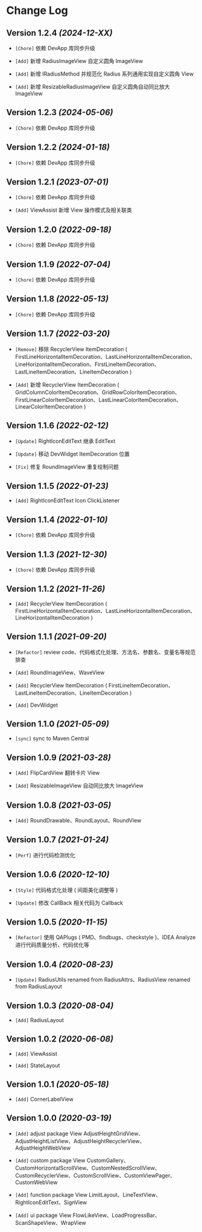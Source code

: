 Change Log
==========

Version 1.2.4 *(2024-12-XX)*
----------------------------

* `[Chore]` 依赖 DevApp 库同步升级

* `[Add]` 新增 RadiusImageView 自定义圆角 ImageView

* `[Add]` 新增 IRadiusMethod 并规范化 Radius 系列通用实现自定义圆角 View

* `[Add]` 新增 ResizableRadiusImageView 自定义圆角自动同比放大 ImageView

Version 1.2.3 *(2024-05-06)*
----------------------------

* `[Chore]` 依赖 DevApp 库同步升级

Version 1.2.2 *(2024-01-18)*
----------------------------

* `[Chore]` 依赖 DevApp 库同步升级

Version 1.2.1 *(2023-07-01)*
----------------------------

* `[Chore]` 依赖 DevApp 库同步升级

* `[Add]` ViewAssist 新增 View 操作模式及相关联类

Version 1.2.0 *(2022-09-18)*
----------------------------

* `[Chore]` 依赖 DevApp 库同步升级

Version 1.1.9 *(2022-07-04)*
----------------------------

* `[Chore]` 依赖 DevApp 库同步升级

Version 1.1.8 *(2022-05-13)*
----------------------------

* `[Chore]` 依赖 DevApp 库同步升级

Version 1.1.7 *(2022-03-20)*
----------------------------

* `[Remove]` 移除 RecyclerView ItemDecoration ( FirstLineHorizontalItemDecoration、LastLineHorizontalItemDecoration、LineHorizontalItemDecoration、FirstLineItemDecoration、LastLineItemDecoration、LineItemDecoration )

* `[Add]` 新增 RecyclerView ItemDecoration ( GridColumnColorItemDecoration、GridRowColorItemDecoration、FirstLinearColorItemDecoration、LastLinearColorItemDecoration、LinearColorItemDecoration )

Version 1.1.6 *(2022-02-12)*
----------------------------

* `[Update]` RightIconEditText 继承 EditText

* `[Update]` 移动 DevWidget ItemDecoration 位置

* `[Fix]` 修复 RoundImageView 重复绘制问题

Version 1.1.5 *(2022-01-23)*
----------------------------

* `[Add]` RightIconEditText Icon ClickListener

Version 1.1.4 *(2022-01-10)*
----------------------------

* `[Chore]` 依赖 DevApp 库同步升级

Version 1.1.3 *(2021-12-30)*
----------------------------

* `[Chore]` 依赖 DevApp 库同步升级

Version 1.1.2 *(2021-11-26)*
----------------------------

* `[Add]` RecyclerView ItemDecoration ( FirstLineHorizontalItemDecoration、LastLineHorizontalItemDecoration、LineHorizontalItemDecoration )

Version 1.1.1 *(2021-09-20)*
----------------------------

* `[Refactor]` review code、代码格式化处理、方法名、参数名、变量名等规范排查

* `[Add]` RoundImageView、WaveView

* `[Add]` RecyclerView ItemDecoration ( FirstLineItemDecoration、LastLineItemDecoration、LineItemDecoration )

* `[Add]` DevWidget

Version 1.1.0 *(2021-05-09)*
----------------------------

* `[sync]` sync to Maven Central

Version 1.0.9 *(2021-03-28)*
----------------------------

* `[Add]` FlipCardView 翻转卡片 View

* `[Add]` ResizableImageView 自动同比放大 ImageView

Version 1.0.8 *(2021-03-05)*
----------------------------

* `[Add]` RoundDrawable、RoundLayout、RoundView

Version 1.0.7 *(2021-01-24)*
----------------------------

* `[Perf]` 进行代码检测优化

Version 1.0.6 *(2020-12-10)*
----------------------------

* `[Style]` 代码格式化处理 ( 间距美化调整等 )

* `[Update]` 修改 CallBack 相关代码为 Callback

Version 1.0.5 *(2020-11-15)*
----------------------------

* `[Refactor]` 使用 QAPlugs ( PMD、findbugs、checkstyle )、IDEA Analyze 进行代码质量分析、代码优化等

Version 1.0.4 *(2020-08-23)*
----------------------------

* `[Update]` RadiusUtils renamed from RadiusAttrs、RadiusView renamed from RadiusLayout

Version 1.0.3 *(2020-08-04)*
----------------------------

* `[Add]` RadiusLayout

Version 1.0.2 *(2020-06-08)*
----------------------------

* `[Add]` ViewAssist

* `[Add]` StateLayout

Version 1.0.1 *(2020-05-18)*
----------------------------

* `[Add]` CornerLabelView

Version 1.0.0 *(2020-03-19)*
----------------------------

* `[Add]` adjust package View AdjustHeightGridView、AdjustHeightListView、AdjustHeightRecyclerView、AdjustHeightWebView

* `[Add]` custom package View CustomGallery、CustomHorizontalScrollView、CustomNestedScrollView、CustomRecyclerView、CustomScrollView、CustomViewPager、CustomWebView

* `[Add]` function package View LimitLayout、LineTextView、RightIconEditText、SignView

* `[Add]` ui package View FlowLikeView、LoadProgressBar、ScanShapeView、WrapView
